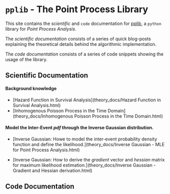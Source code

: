 # `pplib` - The Point Process Library

This site contains the *scientific* and `code` documentation for [pplib](https://github.com/andreabonvini/pplib), a `python` library for *Point Process Analysis*.

The *scientific documentation* consists of a series of quick blog-posts explaining the theoretical details behind the algorithmic implementation.

The *code documentation* consists of a series of code snippets showing the usage of the library.

## Scientific Documentation

#### Background knowledge

- [Hazard Function in Survival Analysis](theory_docs/Hazard Function in Survival Analysis.html)
- [Inhomogenous Poisson Process in the Time Domain](theory_docs/Inhomogenous Poisson Process in the Time Domain.html)

#### Model the Inter-Event *pdf* through the Inverse Gaussian distribution.

- [Inverse Gaussian: Howe to model the inter-event probability density function and define the likelihood.](theory_docs/Inverse Gaussian - MLE for Point Process Analysis.html)

- [Inverse Gaussian: How to derive the *gradient* vector and *hessian* matrix for maximum likelihood estimation.](theory_docs/Inverse Gaussian - Gradient and Hessian derivation.html)

## Code Documentation

